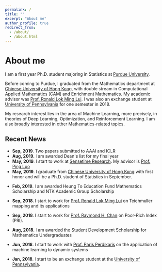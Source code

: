 ```yaml
---
permalink: /
title: ""
excerpt: "About me"
author_profile: true
redirect_from: 
  - /about/
  - /about.html
---
```

# <i class="fa fa-fw fa-user"></i> About me #
I am a first year Ph.D. student majoring in Statistics at [Purdue University](https://www.purdue.edu/).

Before coming to Purdue, I graduated from the Mathematics department at [Chinese University of Hong Kong](http://www.cuhk.edu.hk/english/index.html), with double stream in Computational Applied Mathematics (CAM) and Enrichment Mathematics. My academic advisor was [Prof. Ronald Lok Ming Lui](https://www.math.cuhk.edu.hk/~lmlui/). I was also an exchange student at [University of Pennsylvania](https://home.www.upenn.edu/) for one semester in 2018. 

My research interest lies in the area of Machine Learning, more precisely, in theories of Deep Learning, Optimization, and Reinforcement Learning. I am also broadly interested in other Mathematics-related topics.


## <i class="fa fa-fw fa-rss "></i> Recent News ##

<ul class="fa-ul">
  <li><i class="fa-li fa fa-spinner fa-spin"></i> <b>Sep, 2019</b>. Two papers submitted to AAAI and ICLR</li>
  
  <li><i class="fa-li fa fa-check-square"></i> <b>Aug, 2019</b>. I am awarded Dean's list for my final year</li>
  
  <li><i class="fa-li fa fa-check-square"></i> <b>May, 2019</b>. I start to work at <a href="https://www.sensetime.com/en/">Sensetime Research</a>. My advisor is <a href="https://luoping.me"> Prof. Ping Luo </a> </li>
  
  <li><i class="fa-li fa fa-check-square"></i> <b>May, 2019</b>. I graduate from  <a href="http://www.cuhk.edu.hk/english/index.html">Chinese University of Hong Kong</a> with first honor and will be a Ph.D. student of Statistics in September. </li>

</ul>

-  **Feb, 2019**. I am awarded Heung To Education Fund Mathematics Scholarship and NTK Academic Group Scholarship

-  **Sep, 2018**. I start to work for [Prof. Ronald Lok Ming Lui](https://www.math.cuhk.edu.hk/~lmlui/) on Teichmuller mapping and its applications

-  **Sep, 2018**. I start to work for [Prof. Raymond H. Chan](https://www.math.cuhk.edu.hk/~rchan/) on Poor-Rich Index (PRI).

-  **Aug, 2018**. I am awarded the Student Development Scholarship for Mathematics Undergraduates

-  **Jun, 2018**. I start to work with [Prof. Paris Perdikaris](https://www.seas.upenn.edu/directory/profile.php?ID=237) on the application of machine learning to dynamic systems
           
-  **Jan, 2018**. I start to be an exchange student at the [University of Pennsylvania](https://home.www.upenn.edu/).


<script type='text/javascript' id='clustrmaps' src='//cdn.clustrmaps.com/map_v2.js?cl=1c679e&w=a&t=n&d=rvMTQFEORcQs4AVWtIVoK6ghclOws8CSKxqlBN5Map8&co=ffffff'></script>
